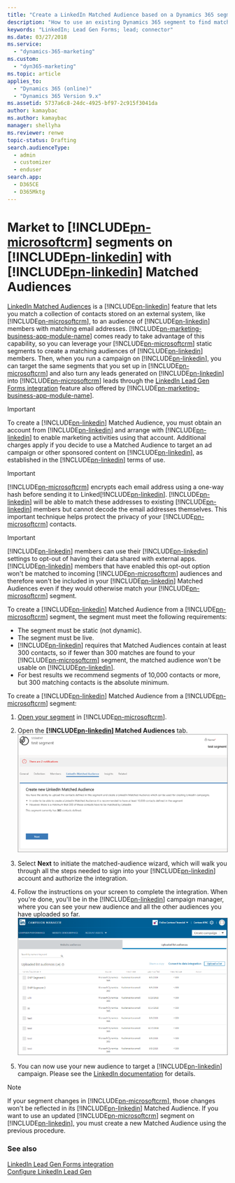 ```yaml
---
title: "Create a LinkedIn Matched Audience based on a Dynamics 365 segment (Dynamics 365 for Marketing) | Microsoft Docs "
description: "How to use an existing Dynamics 365 segment to find matching LinkedIn users and create a LinkedIn Matched Audience"
keywords: "LinkedIn; Lead Gen Forms; lead; connector"
ms.date: 03/27/2018
ms.service: 
  - "dynamics-365-marketing"
ms.custom: 
  - "dyn365-marketing"
ms.topic: article
applies_to: 
  - "Dynamics 365 (online)"
  - "Dynamics 365 Version 9.x"
ms.assetid: 5737a6c8-24dc-4925-bf97-2c915f3041da
author: kamaybac
ms.author: kamaybac
manager: shellyha
ms.reviewer: renwe
topic-status: Drafting
search.audienceType: 
  - admin
  - customizer
  - enduser
search.app: 
  - D365CE
  - D365Mktg
---
```


# Market to [!INCLUDE[pn-microsoftcrm](../includes/pn-microsoftcrm.md)] segments on [!INCLUDE[pn-linkedin](../includes/pn-linkedin.md)] with [!INCLUDE[pn-linkedin](../includes/pn-linkedin.md)] Matched Audiences

[LinkedIn Matched Audiences](https://www.linkedin.com/help/lms/answer/86492/linkedin-matched-audiences-overview?lang=en) is a [!INCLUDE[pn-linkedin](../includes/pn-linkedin.md)] feature that lets you match a collection of contacts stored on an external system, like [!INCLUDE[pn-microsoftcrm](../includes/pn-microsoftcrm.md)], to an audience of [!INCLUDE[pn-linkedin](../includes/pn-linkedin.md)] members with matching email addresses. [!INCLUDE[pn-marketing-business-app-module-name](../includes/pn-marketing-business-app-module-name.md)] comes ready to take advantage of this capability, so you can leverage your [!INCLUDE[pn-microsoftcrm](../includes/pn-microsoftcrm.md)] static segments to create a matching audiences of [!INCLUDE[pn-linkedin](../includes/pn-linkedin.md)] members. Then, when you run a campaign on [!INCLUDE[pn-linkedin](../includes/pn-linkedin.md)], you can target the same segments that you set up in [!INCLUDE[pn-microsoftcrm](../includes/pn-microsoftcrm.md)] and also turn any leads generated on [!INCLUDE[pn-linkedin](../includes/pn-linkedin.md)] into [!INCLUDE[pn-microsoftcrm](../includes/pn-microsoftcrm.md)] leads through the [LinkedIn Lead Gen Forms integration](linkedin-lead-gen-integration.md) feature also offered by [!INCLUDE[pn-marketing-business-app-module-name](../includes/pn-marketing-business-app-module-name.md)].

> [!IMPORTANT]
> To create a [!INCLUDE[pn-linkedin](../includes/pn-linkedin.md)] Matched Audience, you must obtain an account from [!INCLUDE[pn-linkedin](../includes/pn-linkedin.md)] and arrange with [!INCLUDE[pn-linkedin](../includes/pn-linkedin.md)] to enable marketing activities using that account. Additional charges apply if you decide to use a Matched Audience to target an ad campaign or other sponsored content on [!INCLUDE[pn-linkedin](../includes/pn-linkedin.md)], as established in the [!INCLUDE[pn-linkedin](../includes/pn-linkedin.md)] terms of use. 

> [!IMPORTANT]
> [!INCLUDE[pn-microsoftcrm](../includes/pn-microsoftcrm.md)] encrypts each email address using a one-way hash before sending it to Linked[!INCLUDE[pn-linkedin](../includes/pn-linkedin.md)]. [!INCLUDE[pn-linkedin](../includes/pn-linkedin.md)] will be able to match these addresses to existing [!INCLUDE[pn-linkedin](../includes/pn-linkedin.md)] members but cannot decode the email addresses themselves. This important technique helps protect the privacy of your [!INCLUDE[pn-microsoftcrm](../includes/pn-microsoftcrm.md)] contacts.

> [!IMPORTANT]
> [!INCLUDE[pn-linkedin](../includes/pn-linkedin.md)] members can use their [!INCLUDE[pn-linkedin](../includes/pn-linkedin.md)] settings to opt-out of having their data shared with external apps. [!INCLUDE[pn-linkedin](../includes/pn-linkedin.md)] members that have enabled this opt-out option won't be matched to incoming [!INCLUDE[pn-microsoftcrm](../includes/pn-microsoftcrm.md)] audiences and therefore won't be included in your [!INCLUDE[pn-linkedin](../includes/pn-linkedin.md)] Matched Audiences even if they would otherwise match your [!INCLUDE[pn-microsoftcrm](../includes/pn-microsoftcrm.md)] segment.

To create a [!INCLUDE[pn-linkedin](../includes/pn-linkedin.md)] Matched Audience from a [!INCLUDE[pn-microsoftcrm](../includes/pn-microsoftcrm.md)] segment, the segment must meet the following requirements:

- The segment must be static (not dynamic).
- The segment must be live.
- [!INCLUDE[pn-linkedin](../includes/pn-linkedin.md)] requires that Matched Audiences contain at least 300 contacts, so if fewer than 300 matches are found to your [!INCLUDE[pn-microsoftcrm](../includes/pn-microsoftcrm.md)] segment, the matched audience won't be usable on [!INCLUDE[pn-linkedin](../includes/pn-linkedin.md)].
- For best results we recommend segments of 10,000 contacts or more, but 300 matching contacts is the absolute minimum.

To create a [!INCLUDE[pn-linkedin](../includes/pn-linkedin.md)] Matched Audience from a [!INCLUDE[pn-microsoftcrm](../includes/pn-microsoftcrm.md)] segment:

1. [Open your segment](https://docs.microsoft.com/en-us/dynamics365/customer-engagement/marketing/segmentation-lists-subscriptions) in [!INCLUDE[pn-microsoftcrm](../includes/pn-microsoftcrm.md)].

1. Open the **[!INCLUDE[pn-linkedin](../includes/pn-linkedin.md)] Matched Audiences** tab.  
    ![The LinkedIn Matched Audiences tab in Dynamics 365](media/linkedin-segment.png "The LinkedIn Matched Audiences tab in Dynamics 365")

1. Select **Next** to initiate the matched-audience wizard, which will walk you through all the steps needed to sign into your [!INCLUDE[pn-linkedin](../includes/pn-linkedin.md)] account and authorize the integration.

1. Follow the instructions on your screen to complete the integration. When you're done, you'll be in the [!INCLUDE[pn-linkedin](../includes/pn-linkedin.md)] campaign manager, where you can see your new audience and all the other audiences  you have uploaded so far.  
    ![Matched Audiences on LinkedIn](media/linkedin-matched-audiences.png "Matched Audiences on LinkedIn")

1. You can now use your new audience to target a [!INCLUDE[pn-linkedin](../includes/pn-linkedin.md)] campaign. Please see the [LinkedIn documentation](https://www.linkedin.com/help/lms) for details.

> [!NOTE]
> If your segment changes in [!INCLUDE[pn-microsoftcrm](../includes/pn-microsoftcrm.md)], those changes won't be reflected in its [!INCLUDE[pn-linkedin](../includes/pn-linkedin.md)] Matched Audience. If you want to use an updated [!INCLUDE[pn-microsoftcrm](../includes/pn-microsoftcrm.md)] segment on [!INCLUDE[pn-linkedin](../includes/pn-linkedin.md)], you must create a new Matched Audience using the previous procedure.

### See also
[LinkedIn Lead Gen Forms integration](linkedin-lead-gen-integration.md)  
[Configure LinkedIn Lead Gen](linkedin-configuration.md)  